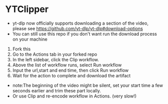 # YTClipper
+ yt-dlp now officially supports downloading a section of the video, please see https://github.com/yt-dlp/yt-dlp#download-options
+ You can still use this repo if you don't want run the download process on your machine


1. Fork this
2. Go to the Actions tab in your forked repo
3. In the left sidebar, click the Clip workflow.
4. Above the list of workflow runs, select Run workflow
5. Input the url,start and end time, then click Run workflow
6. Wait for the action to complete and download the artifact
+ note:The beginning of the video might be silent, set your start time a few seconds earlier and trim these part locally.
+ Or use Clip and re-encode workflow in Actions. (very slow!)
